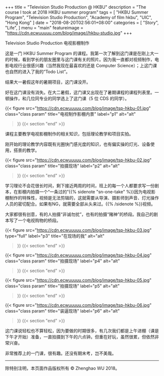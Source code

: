 +++
title = "Television Studio Production @ HKBU"
description = "The course I took at 2018 HKBU summer program"
tags = [
    "HKBU Summer Program",
    "Television Studio Production",
    "Academy of film hkbu",
    "UIC",
    "Hong Kong"
]
date = "2018-08-20T02:56:01+08:00"
categories = [
    "Story",
    "Life",
]
menu = "main"
featureimage = "https://cdn.ecwuuuuu.com/blog/image//hkbu-studio.jpg"
+++

Television Studio Production 电视影棚制作

<!--more-->

这是一门 HKBU Summer Program 的课程。我第一次了解到这门课是在刚上大一的时候，看到学长的朋友圈里与这门课有关的照片。因为我一直都对视频制作，电影电视行业很感兴趣（当然我现在最喜欢的还是 Computer Science）；上这门课也自然的进入了我的“Todo List”。

结果大一暑假这年的暑期项目，这门课没开。

好在这门课没有消失。在大二暑假，这门课又出现在了暑期课程的课程列表里。一顿操作，和几位同专业的同学选上了这门课（5 位 CDS 的同学）。

{{< figure
  src="https://cdn.ecwuuuuu.com/blog/image/tsp-hkbu-01.jpg"
  class="class param"
  title="电视制作影棚内景"
  label="p1"
  alt="alt"
 >}}
{{< section "end" >}}

课程主要教学电视影棚制作的相关知识，包括理论教学和项目实拍。

刚开始的理论教学内容既有光圈快门感光度的知识，也有偏实操的灯光、设备使用，搭景的教学。

{{< figure
  src="https://cdn.ecwuuuuu.com/blog/image/tsp-hkbu-02.jpg"
  class="class param"
  title="拍摄现场"
  label="p2"
  alt="alt"
 >}}
{{< section "end" >}}

学习理论不会花很长时间，剩下接近两周的时间，班上的每一个人都要求写一份剧本，在影棚内拍摄一个“一条过的”{{% sidenote "sn-one-take" %}}因为电视影棚制作的特殊性，视频是无法剪辑的，这就需要从导演、摄影师到声音、灯光操作人员的密切配合。如果有NG，就需要全部从头来过。{{% /sidenote %}}视频。

大家都很有创意，有的人拍摄“非诚勿扰”，也有的拍摄“赌神”的桥段。我自己的剧本写了一个电视购物的桥段。

{{< figure
  src="https://cdn.ecwuuuuu.com/blog/image/tsp-hkbu-03.jpg"
  type="full"
  label="p3"
  title="在现场的我"
  alt="alt"
 >}}
{{< section "end" >}}

{{< figure
  src="https://cdn.ecwuuuuu.com/blog/image/tsp-hkbu-04.jpg"
  class="class param"
  title="拍摄现场"
  label="p4"
  alt="alt"
 >}}
{{< section "end" >}}

{{< figure
  src="https://cdn.ecwuuuuu.com/blog/image/tsp-hkbu-05.jpg"
  class="class param"
  title="拍摄现场"
  label="p5"
  alt="alt"
 >}}
{{< section "end" >}}

{{< figure
  src="https://cdn.ecwuuuuu.com/blog/image/tsp-hkbu-06.jpg"
  class="class param"
  title="装逼现场"
  label="p6"
  alt="alt"
 >}}
{{< section "end" >}}

这门课说轻松也不算轻松，因为要做的时期很多，有几次我们都是上午进棚（课是下午才开始）准备，一直拍摄到下午的六点钟。但重在好玩，虽然很累，但依然非常兴奋。

非常推荐上的一门课，很有趣。还没有期末考，岂不美哉。

----

除特别注明，本页面作品版权所有 © Zhenghao WU 2018。